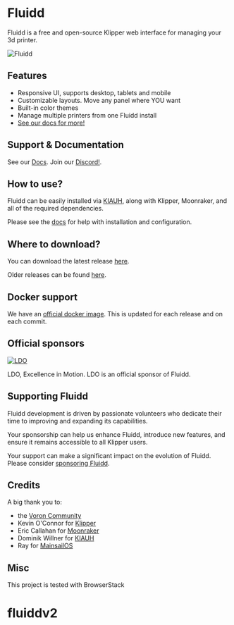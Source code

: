 # Fluidd

Fluidd is a free and open-source Klipper web interface for managing your 3d printer.

![Fluidd](/docs/assets/images/preview_sliced.png "Fluidd")

## Features

- Responsive UI, supports desktop, tablets and mobile
- Customizable layouts. Move any panel where YOU want
- Built-in color themes
- Manage multiple printers from one Fluidd install
- [See our docs for more!](https://docs.fluidd.xyz)

## Support & Documentation

See our [Docs](https://docs.fluidd.xyz).
Join our [Discord!](https://discord.gg/GZ3D5tqfcF).

## How to use?

Fluidd can be easily installed via [KIAUH](https://github.com/dw-0/kiauh), along with Klipper, Moonraker, and all of the required dependencies.

Please see the [docs](https://docs.fluidd.xyz) for help with installation and configuration.

## Where to download?

You can download the latest release [here](https://github.com/fluidd-core/fluidd/releases/latest).

Older releases can be found [here](https://github.com/fluidd-core/fluidd/releases).

## Docker support

We have an [official docker image](https://github.com/fluidd-core/fluidd/pkgs/container/fluidd). This is updated for each release and on each commit.

## Official sponsors

[![LDO](/docs/assets/images/logo_ldo.svg "LDO")](https://ldomotors.com/)

LDO, Excellence in Motion. LDO is an official sponsor of Fluidd.

## Supporting Fluidd

Fluidd development is driven by passionate volunteers who dedicate their time to improving and expanding its capabilities.

Your sponsorship can help us enhance Fluidd, introduce new features, and ensure it remains accessible to all Klipper users.

Your support can make a significant impact on the evolution of Fluidd. Please consider [sponsoring Fluidd](https://github.com/sponsors/fluidd-core).

## Credits

A big thank you to:

- the [Voron Community](http://vorondesign.com/)
- Kevin O'Connor for [Klipper](https://github.com/Klipper3d/klipper)
- Eric Callahan for [Moonraker](https://github.com/Arksine/moonraker)
- Dominik Willner for [KIAUH](https://github.com/dw-0/kiauh)
- Ray for [MainsailOS](https://github.com/raymondh2/MainsailOS)

## Misc

This project is tested with BrowserStack
# fluiddv2

